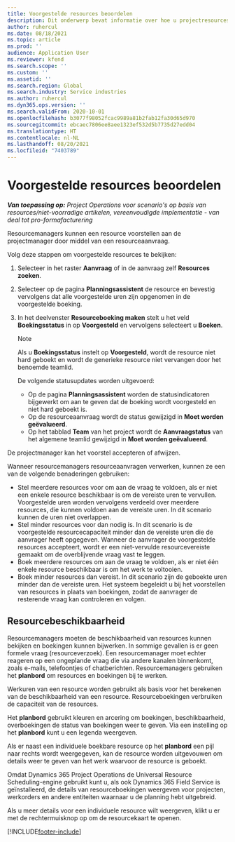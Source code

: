 ```yaml
---
title: Voorgestelde resources beoordelen
description: Dit onderwerp bevat informatie over hoe u projectresources kunt voorstellen.
author: ruhercul
ms.date: 08/18/2021
ms.topic: article
ms.prod: ''
audience: Application User
ms.reviewer: kfend
ms.search.scope: ''
ms.custom: ''
ms.assetid: ''
ms.search.region: Global
ms.search.industry: Service industries
ms.author: ruhercul
ms.dyn365.ops.version: ''
ms.search.validFrom: 2020-10-01
ms.openlocfilehash: b3077f98052fcac9989a81b2fab12fa30d65d970
ms.sourcegitcommit: ebcaec7806ee8aee1323ef532d5b7735d27edd04
ms.translationtype: HT
ms.contentlocale: nl-NL
ms.lasthandoff: 08/20/2021
ms.locfileid: "7403789"
---
```

# <a name="review-proposed-resources"></a>Voorgestelde resources beoordelen

_**Van toepassing op:** Project Operations voor scenario's op basis van resources/niet-voorradige artikelen, vereenvoudigde implementatie - van deal tot pro-formafacturering_

Resourcemanagers kunnen een resource voorstellen aan de projectmanager door middel van een resourceaanvraag.

Volg deze stappen om voorgestelde resources te bekijken:

1. Selecteer in het raster **Aanvraag** of in de aanvraag zelf **Resources zoeken**.
2. Selecteer op de pagina **Planningsassistent** de resource en bevestig vervolgens dat alle voorgestelde uren zijn opgenomen in de voorgestelde boeking.
3. In het deelvenster **Resourceboeking maken** stelt u het veld **Boekingsstatus** in op **Voorgesteld** en vervolgens selecteert u **Boeken**.

    > [!NOTE]
    > Als u **Boekingsstatus** instelt op **Voorgesteld**, wordt de resource niet hard geboekt en wordt de generieke resource niet vervangen door het benoemde teamlid.

    De volgende statusupdates worden uitgevoerd:

    - Op de pagina **Planningsassistent** worden de statusindicatoren bijgewerkt om aan te geven dat de boeking wordt voorgesteld en niet hard geboekt is.
    - Op de resourceaanvraag wordt de status gewijzigd in **Moet worden geëvalueerd**.
    - Op het tabblad **Team** van het project wordt de **Aanvraagstatus** van het algemene teamlid gewijzigd in **Moet worden geëvalueerd**.

De projectmanager kan het voorstel accepteren of afwijzen.

Wanneer resourcemanagers resourceaanvragen verwerken, kunnen ze een van de volgende benaderingen gebruiken:

- Stel meerdere resources voor om aan de vraag te voldoen, als er niet een enkele resource beschikbaar is om de vereiste uren te vervullen. Voorgestelde uren worden vervolgens verdeeld over meerdere resources, die kunnen voldoen aan de vereiste uren. In dit scenario kunnen de uren niet overlappen.
- Stel minder resources voor dan nodig is. In dit scenario is de voorgestelde resourcecapaciteit minder dan de vereiste uren die de aanvrager heeft opgegeven. Wanneer de aanvrager de voorgestelde resources accepteert, wordt er een niet-vervulde resourcevereiste gemaakt om de overblijvende vraag vast te leggen.
- Boek meerdere resources om aan de vraag te voldoen, als er niet één enkele resource beschikbaar is om het werk te voltooien.
- Boek minder resources dan vereist. In dit scenario zijn de geboekte uren minder dan de vereiste uren. Het systeem begeleidt u bij het voorstellen van resources in plaats van boekingen, zodat de aanvrager de resterende vraag kan controleren en volgen.

## <a name="resource-availability"></a>Resourcebeschikbaarheid

Resourcemanagers moeten de beschikbaarheid van resources kunnen bekijken en boekingen kunnen bijwerken. In sommige gevallen is er geen formele vraag (resourceverzoek). Een resourcemanager moet echter reageren op een ongeplande vraag die via andere kanalen binnenkomt, zoals e-mails, telefoontjes of chatberichten. Resourcemanagers gebruiken het **planbord** om resources en boekingen bij te werken.

Werkuren van een resource worden gebruikt als basis voor het berekenen van de beschikbaarheid van een resource. Resourceboekingen verbruiken de capaciteit van de resources.

Het **planbord** gebruikt kleuren en arcering om boekingen, beschikbaarheid, overboekingen de status van boekingen weer te geven. Via een instelling op het **planbord** kunt u een legenda weergeven.

Als er naast een individuele boekbare resource op het **planbord** een pijl naar rechts wordt weergegeven, kan de resource worden uitgevouwen om details weer te geven van het werk waarvoor de resource is geboekt.

Omdat Dynamics 365 Project Operations de Universal Resource Scheduling-engine gebruikt kunt u, als ook Dynamics 365 Field Service is geïnstalleerd, de details van resourceboekingen weergeven voor projecten, werkorders en andere entiteiten waarnaar u de planning hebt uitgebreid.

Als u meer details voor een individuele resource wilt weergeven, klikt u er met de rechtermuisknop op om de resourcekaart te openen.



[!INCLUDE[footer-include](../includes/footer-banner.md)]
